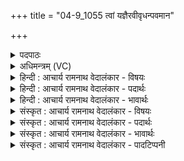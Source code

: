 +++
title = "04-9_1055 त्वां यज्ञैरवीवृधन्पवमान"

+++
<details><summary>पदपाठः</summary>

त्वा꣢म्। य꣣ज्ञैः꣢। अ꣣वीवृधन्। प꣡व꣢꣯मान। वि꣡ध꣢꣯र्मणि। वि। ध꣣र्मणि। अ꣡थ꣢꣯। नः। व꣡स्य꣢꣯सः। कृ꣣धि। १०५५।
</details>

<details><summary>अधिमन्त्रम् (VC)</summary>

- पवमानः सोमः
- हिरण्यस्तूप आङ्गिरसः
- गायत्री
- षड्जः
</details>

<details><summary>हिन्दी : आचार्य रामनाथ वेदालंकार - विषयः</summary>

आगे पुनः वही विषय है।
</details>

<details><summary>हिन्दी : आचार्य रामनाथ वेदालंकार - पदार्थः</summary>

पदार्थान्वय -  हे (पवमान) जन-मानस को पवित्रता देनेवाले,क्रियाशील परमात्मन् वा राजन् ! (विधर्मणि) विशेष-धर्म-युक्त अन्तरात्मा में वा राष्ट्र में (त्वाम्) आप परमात्मा वा राजा को (यज्ञैः) उपासनायज्ञों वा राष्ट्रयज्ञों से प्रजाएँ (अवीवृधन्) बढ़ाती हैं। (अथ) अतः,आप (नः) हमें (वस्यसः) अतिशय ऐश्वर्यवान् (कृधि) कर दीजिए ॥९॥
</details>

<details><summary>हिन्दी : आचार्य रामनाथ वेदालंकार - भावार्थः</summary>

भावार्थ -  परमेश्वर को उपासना द्वारा अन्तरात्मा में बढ़ाकर और राजा को राष्ट्रसेवा रूप यज्ञों से राष्ट्र में बढ़ाकर उनकी सहायता से प्राप्त कीर्तियों तथा ऐश्वर्यों से प्रजाजन यशस्वी और ऐश्वर्यवान् होवें ॥९॥
</details>

<details><summary>संस्कृत : आचार्य रामनाथ वेदालंकार - विषयः</summary>

अथ पुनः स एव विषय उच्यते।
</details>

<details><summary>संस्कृत : आचार्य रामनाथ वेदालंकार - पदार्थः</summary>

पदार्थान्वय -  हे (पवमान) जनमानसाय पवित्रतादायक क्रियाशील परमात्मन् राजन् वा ! (विधर्मणि) विशेषधर्मयुक्ते अन्तरात्मनि राष्ट्रे वा (त्वाम्) परमात्मानं राजानं वा (यज्ञैः) उपासनायज्ञैः राष्ट्रयज्ञैर्वा,प्रजाः (अवीवृधन्) वर्धयन्ति। (अथ) अतः (नः) अस्मान् (वस्यसः) अतिशयेन वसुमतः (कृधि) कुरु ॥९॥
</details>

<details><summary>संस्कृत : आचार्य रामनाथ वेदालंकार - भावार्थः</summary>

भावार्थ -  परमेश्वरमुपासनयाऽन्तरात्मनि संवर्ध्य राजानं च राष्ट्रसेवारूपैर्यज्ञै राष्ट्रे संवर्ध्य ताभ्यां प्राप्तैर्यशोभिर्वसुभिश्च जना यशस्विनो वसुमन्तश्च जायन्ताम् ॥९॥
</details>

<details><summary>संस्कृत : आचार्य रामनाथ वेदालंकार - पादटिप्पनी</summary>

टिप्पनी -   १. ऋ० ९।४।९।
</details>